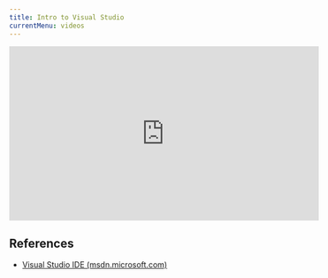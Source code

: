 ```yaml
---
title: Intro to Visual Studio
currentMenu: videos
---
```


<div class="youtube-wrapper"><iframe width="560" height="315" src="https://www.youtube.com/embed/t5F4-7DYAhY" frameborder="0" allowfullscreen></iframe></div>

## References

- [Visual Studio IDE (msdn.microsoft.com)](https://msdn.microsoft.com/en-us/library/dn762121.aspx)
